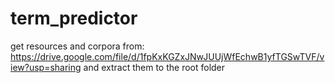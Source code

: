 # term_predictor

get resources and corpora from: https://drive.google.com/file/d/1fpKxKGZxJNwJUUjWfEchwB1yfTGSwTVF/view?usp=sharing and extract them to the root folder
